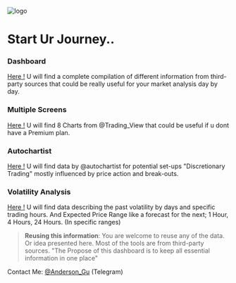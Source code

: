 ![logo](https://anderson-algo.github.io/Images/ANDERSON%20-%20FX%20DASHBOARD.png "Logo")

# Start Ur Journey..

### Dashboard
[Here  !](http://Anderson-ALGO.github.io/dashboard.html) U will find a complete compilation of different information from third-party sources that could be really useful for your market analysis day by day.

### Multiple Screens 

[Here  !]( http://Anderson-ALGO.github.io/multiple-screens.html) U will find 8 Charts from @Trading_View that could be useful if u dont have a Premium plan.

### Autochartist

[Here  !]( http://Anderson-ALGO.github.io/autochartist.html) U will find data by @autochartist for potential set-ups "Discretionary Trading" mostly influenced by price action and break-outs. 

### Volatility Analysis

[Here  !]( http://Anderson-ALGO.github.io/volatility.html) U will find data describing the past volatility by days and specific trading hours. And Expected Price Range like a forecast for the next;  1 Hour, 4 Hours, 24 Hours. (In specific ranges)

> **Reusing this information**: You are welcome to reuse any of the data. Or idea presented here. Most of the tools are from third-party sources. "The Propose of this dashboard is to keep all essential information in one place"
> 
Contact Me: [@Anderson_Gu](https://t.me/Anderson_Gu) (Telegram)
